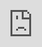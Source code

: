<div id="BLOG_META_DATA" tags="BETA" heading="Neural Topic Modeling with Continual Lifelong Learning" excerpt="Lifelong learning has recently attracted attention
in building machine learning systems that continually accumulate and transfer knowledge to help
future learning. Unsupervised topic modeling has been popularly used to discover topics from document collections" 
     type="fullscreenembed" cover-image="https://docs.cloud.kabeers.network/c/v/644ea3f253fce---Screen%20Shot%202023-04-30%20at%2010.22.13%20PM.png" style="visibility:hidden"></div>

<iframe src="https://docs.cloud.kabeers.network/static/research-kabeersnetwork/pdf-renderer/pdfjs-2.13.216-dist/web/viewer.html?file=https://docs.cloud.kabeers.network/static/research-kabeersnetwork/embedded-page/pdf/2006.10909.pdf" frameborder="0" style="overflow:hidden;overflow-x:hidden;overflow-y:hidden;height:100%;width:100%;position:absolute;top:0%;left:0px;right:0px;bottom:0px" height="100%" width="100%"></iframe>
